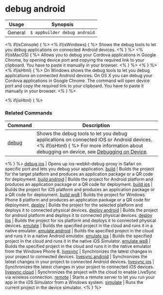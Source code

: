 debug android
==========

Usage | Synopsis
------|-------
General | `$ appbuilder debug android`

<% if(isConsole) { %>
<% if(isWindows) { %> Shows the debug tools to let you debug applications on connected Android devices. <% } %>
<% if(isMacOS) { %> Allows you to debug your Cordova applications in Google Chrome, by opening device port and copying the required link to your clipboard. You have to paste it manually in your browser. <% } %>
<% } %>
<% if(isHtml) { %>
On Windows shows the debug tools to let you debug applications on connected Android devices. On OS X you can debug your Cordova applications in Google Chrome. The command will open device port and copy the required link to your clipboard. You have to paste it manually in your browser.
<% } %>

<% if(isHtml) { %>
### Related Commands

Command | Description
----------|----------
[debug](debug.html) | Shows the debug tools to let you debug applications on connected iOS or Android devices.<% if(isHtml) { %> For more information about debugging on device, see [Debugging on Device](http://docs.telerik.com/platform/appbuilder/debugging-your-code/debugging-on-device/debugging-on-device).
<% } %>
[debug ios](debug-ios.html) | Opens up ios-webkit-debug-proxy in Safari on specific port and lets you debug your application.
[build](build.html) | Builds the project for the target platform and produces an application package or a QR code for deployment.
[build android](build-android.html) | Builds the project for Android platform and produces an application package or a QR code for deployment.
[build ios](build-ios.html) | Builds the project for iOS platform and produces an application package or a QR code for deployment.
[build wp8](build-wp8.html) | Builds the project for Windows Phone 8 platform and produces an application package or a QR code for deployment.
[deploy](deploy.html) | Builds the project for the selected platform and deploys it to connected physical devices.
[deploy android](deploy-android.html) | Builds the project for android platform and deploys it to connected physical devices.
[deploy ios](deploy-ios.html) | Builds the project for ios platform and deploys it to connected physical devices.
[emulate](emulate.html) | Builds the specified project in the cloud and runs it in a native emulator.
[emulate android](emulate-android.html) | Builds the specified project in the cloud and runs it in a native Android emulator.
[emulate ios](emulate-ios.html) | Builds the specified project in the cloud and runs it in the native iOS Simulator.
[emulate wp8](emulate-wp8.html) | Builds the specified project in the cloud and runs it in the native emulator from the Windows Phone 8.
[livesync](livesync.html) | Synchronizes the latest changes in your project to connected devices.
[livesync android](livesync-android.html) | Synchronizes the latest changes in your project to connected Android devices.
[livesync ios](livesync-ios.html) | Synchronizes the latest changes in your project to connected iOS devices.
[livesync cloud](livesync-cloud.html) | Synchronizes the project with the cloud to enable LiveSync via wireless connection.
[remote](remote.html) | Starts a remote server to let you run your app in the iOS Simulator from a Windows system.
[simulate](simulate.html) | Runs the current project in the device simulator.
<% } %>
